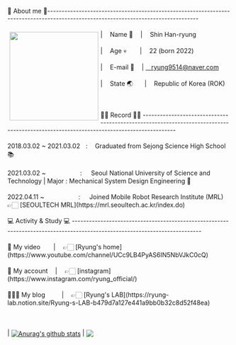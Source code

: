 👾 About me 👾-----------------------------------------------------------------------------------------------------------------------------------
<br/><br/>
<img src="https://ryung-lab.notion.site/image/https%3A%2F%2Fs3-us-west-2.amazonaws.com%2Fsecure.notion-static.com%2F66526435-28f0-4b66-b95f-d057d2702e4b%2FUntitled.png?id=bde6cf86-7cb2-4990-8e48-2323a8d73b9e&table=block&spaceId=5928c9b4-fc01-4de3-a0d5-47b0faef430f&width=2000&userId=&cache=v2" width="200" height="200" align="left" hspace="5" vspace="5">
| ㅤName 🧑‍ ㅤ| ㅤShin Han-ryung <br/><br/>
| ㅤAge 💀 ㅤㅤ| ㅤ22 (born 2022) <br/><br/>
| ㅤE-mail 📧 ㅤ| ㅤryung9514@naver.com <br/><br/>
| ㅤState 🌏ㅤㅤ|ㅤ Republic of Korea (ROK)
<br/><br/> </p>

<br/> 
👨‍🎓 Record 👨‍🎓 --------------------------------------------------------------------------------------------------------------------------------------
<br/>
<br/>
2018.03.02 ~ 2021.03.02ㅤ:ㅤ  Graduated from Sejong Science High School 📚 
<br/> <br/> 
2021.03.02 ~ㅤㅤㅤㅤㅤㅤ: ㅤ Seoul National University of Science and Technology | Major : Mechanical System Design Engineering 🔧
<br/> <br/> 
2022.04.11 ~ㅤㅤㅤㅤㅤㅤ: ㅤ Joined Mobile Robot Research Institute (MRL) 👉🏻 [SEOULTECH MRL](https://mrl.seoultech.ac.kr/index.do)
<br/>
<br/> 
💻 Activity & Study 💻 ---------------------------------------------------------------------------------------------------------------------------
<br/>
<br/>
 🎥 My video ㅤㅤ| ㅤ👉🏻  [Ryung's home](https://www.youtube.com/channel/UCc9LB4PyAS6IN5NbVJkC0cQ)
<br/> <br/> 
🤳 My account  ㅤ| ㅤ👉🏻  [instagram](https://www.instagram.com/ryung_official/)
<br/> <br/> 
👨🏻‍🏫 My blog  ㅤ ㅤ | ㅤ👉🏻  [Ryung's LAB](https://ryung-lab.notion.site/Ryung-s-LAB-b479d7a127e441a9bb0b32c8d52f48ea)

<br/>
<br/>
<br/>
<br/>
| <a href="https://github.com/Ryung-coding/github-readme-stats"><img align="center" src="https://github-readme-stats.vercel.app/api?username=Ryung-coding&show_icons=true&include_all_commits=true&theme=dark&hide_border=true" alt="Anurag's github stats" /></a> | <a href="https://github.com/Ryung-coding/github-readme-stats"><img align="center" src="https://github-readme-stats.vercel.app/api/top-langs/?username=Ryung-coding&layout=compact&theme=dark&hide_border=true" /></a>


